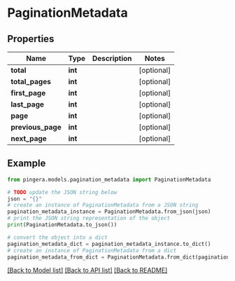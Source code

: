 # PaginationMetadata


## Properties

Name | Type | Description | Notes
------------ | ------------- | ------------- | -------------
**total** | **int** |  | [optional] 
**total_pages** | **int** |  | [optional] 
**first_page** | **int** |  | [optional] 
**last_page** | **int** |  | [optional] 
**page** | **int** |  | [optional] 
**previous_page** | **int** |  | [optional] 
**next_page** | **int** |  | [optional] 

## Example

```python
from pingera.models.pagination_metadata import PaginationMetadata

# TODO update the JSON string below
json = "{}"
# create an instance of PaginationMetadata from a JSON string
pagination_metadata_instance = PaginationMetadata.from_json(json)
# print the JSON string representation of the object
print(PaginationMetadata.to_json())

# convert the object into a dict
pagination_metadata_dict = pagination_metadata_instance.to_dict()
# create an instance of PaginationMetadata from a dict
pagination_metadata_from_dict = PaginationMetadata.from_dict(pagination_metadata_dict)
```
[[Back to Model list]](../README.md#documentation-for-models) [[Back to API list]](../README.md#documentation-for-api-endpoints) [[Back to README]](../README.md)


